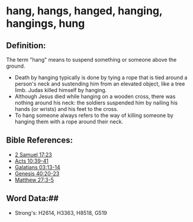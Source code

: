 # hang, hangs, hanged, hanging, hangings, hung #

## Definition: ##

The term "hang" means to suspend something or someone above the ground.

* Death by hanging typically is done by tying a rope that is tied around a person's neck and sustending him from an elevated object, like a tree limb. Judas killed himself by hanging.
* Although Jesus died while hanging on a wooden cross, there was nothing around his neck: the soldiers suspended him by nailing his hands (or wrists) and his feet to the cross.
* To hang someone always refers to the way of killing someone by hanging them with a rope around their neck.


## Bible References: ##

* [2 Samuel 17:23](rc://en/tn/help/2sa/17/23)
* [Acts 10:39-41](rc://en/tn/help/act/10/39)
* [Galatians 03:13-14](rc://en/tn/help/gal/03/13)
* [Genesis 40:20-23](rc://en/tn/help/gen/40/20)
* [Matthew 27:3-5](rc://en/tn/help/mat/27/03)

## Word Data:##

* Strong's: H2614, H3363, H8518, G519
